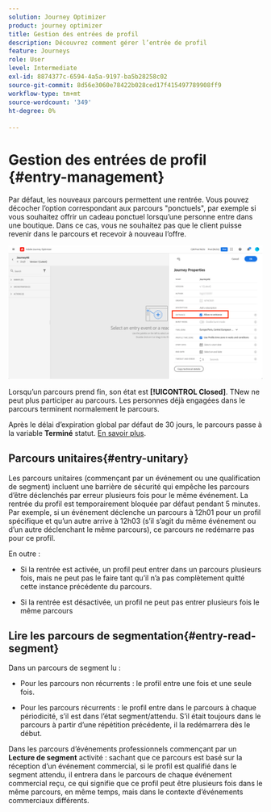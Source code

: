 ```yaml
---
solution: Journey Optimizer
product: journey optimizer
title: Gestion des entrées de profil
description: Découvrez comment gérer l’entrée de profil
feature: Journeys
role: User
level: Intermediate
exl-id: 8874377c-6594-4a5a-9197-ba5b28258c02
source-git-commit: 8d56e3060e78422b028ced17f415497789908ff9
workflow-type: tm+mt
source-wordcount: '349'
ht-degree: 0%

---
```


# Gestion des entrées de profil {#entry-management}

Par défaut, les nouveaux parcours permettent une rentrée. Vous pouvez décocher l’option correspondant aux parcours &quot;ponctuels&quot;, par exemple si vous souhaitez offrir un cadeau ponctuel lorsqu’une personne entre dans une boutique. Dans ce cas, vous ne souhaitez pas que le client puisse revenir dans le parcours et recevoir à nouveau l’offre.

![](assets/journey-re-entrance.png)

Lorsqu’un parcours prend fin, son état est **[!UICONTROL Closed]**. TNew ne peut plus participer au parcours. Les personnes déjà engagées dans le parcours terminent normalement le parcours.

Après le délai d’expiration global par défaut de 30 jours, le parcours passe à la variable **Terminé** statut.  [En savoir plus](journey-gs.md#global_timeout).


## Parcours unitaires{#entry-unitary}

Les parcours unitaires (commençant par un événement ou une qualification de segment) incluent une barrière de sécurité qui empêche les parcours d’être déclenchés par erreur plusieurs fois pour le même événement. La rentrée du profil est temporairement bloquée par défaut pendant 5 minutes. Par exemple, si un événement déclenche un parcours à 12h01 pour un profil spécifique et qu’un autre arrive à 12h03 (s’il s’agit du même événement ou d’un autre déclenchant le même parcours), ce parcours ne redémarre pas pour ce profil.

En outre :

* Si la rentrée est activée, un profil peut entrer dans un parcours plusieurs fois, mais ne peut pas le faire tant qu’il n’a pas complètement quitté cette instance précédente du parcours.

* Si la rentrée est désactivée, un profil ne peut pas entrer plusieurs fois le même parcours

## Lire les parcours de segmentation{#entry-read-segment}

Dans un parcours de segment lu :

* Pour les parcours non récurrents : le profil entre une fois et une seule fois.

* Pour les parcours récurrents : le profil entre dans le parcours à chaque périodicité, s’il est dans l’état segment/attendu. S’il était toujours dans le parcours à partir d’une répétition précédente, il la redémarrera dès le début.

Dans les parcours d’événements professionnels commençant par un **Lecture de segment** activité : sachant que ce parcours est basé sur la réception d’un événement commercial, si le profil est qualifié dans le segment attendu, il entrera dans le parcours de chaque événement commercial reçu, ce qui signifie que ce profil peut être plusieurs fois dans le même parcours, en même temps, mais dans le contexte d’événements commerciaux différents.
